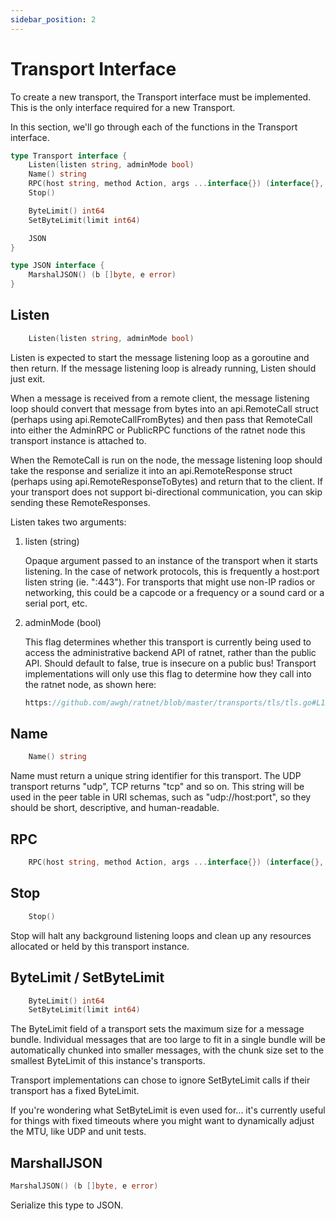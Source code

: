 ```yaml
---
sidebar_position: 2
---
```


# Transport Interface

To create a new transport, the Transport interface must be implemented.  This is the only interface required for a new Transport.

In this section, we'll go through each of the functions in the Transport interface.

```go "
type Transport interface {
	Listen(listen string, adminMode bool)
	Name() string
	RPC(host string, method Action, args ...interface{}) (interface{}, error)
	Stop()

	ByteLimit() int64 
	SetByteLimit(limit int64)

	JSON
}

type JSON interface {
    MarshalJSON() (b []byte, e error)
}
```

## Listen
```go "
	Listen(listen string, adminMode bool)
```

Listen is expected to start the message listening loop as a goroutine and then return.  If the message listening loop is already running, Listen should just exit.

When a message is received from a remote client, the message listening loop should convert that message from bytes into an api.RemoteCall struct (perhaps using api.RemoteCallFromBytes) and then pass that RemoteCall into either the AdminRPC or PublicRPC functions of the ratnet node this transport instance is attached to.

When the RemoteCall is run on the node, the message listening loop should take the response and serialize it into an api.RemoteResponse struct (perhaps using api.RemoteResponseToBytes) and return that to the client.  If your transport does not support bi-directional communication, you can skip sending these RemoteResponses.

Listen takes two arguments:
1. listen (string)

    Opaque argument passed to an instance of the transport when it starts listening.  In the case of network protocols, this is frequently a host:port listen string (ie. ":443").  For transports that might use non-IP radios or networking, this could be a capcode or a frequency or a sound card or a serial port, etc.

2. adminMode (bool) 

    This flag determines whether this transport is currently being used to access the administrative backend API of ratnet, rather than the public API.  Should default to false, true is insecure on a public bus!  Transport implementations will only use this flag to determine how they call into the ratnet node, as shown here:

    ```go reference
	https://github.com/awgh/ratnet/blob/master/transports/tls/tls.go#L130-L135
	```
	

## Name
```go "
    Name() string
```

Name must return a unique string identifier for this transport.  The UDP transport returns "udp", TCP returns "tcp" and so on.  This string will be used in the peer table in URI schemas, such as "udp://host:port", so they should be short, descriptive, and human-readable.

## RPC
```go "
	RPC(host string, method Action, args ...interface{}) (interface{}, error)
```
## Stop
```go
    Stop()
```

Stop will halt any background listening loops and clean up any resources allocated or held by this transport instance.  


## ByteLimit / SetByteLimit
```go
	ByteLimit() int64 
	SetByteLimit(limit int64)
```

The ByteLimit field of a transport sets the maximum size for a message bundle.  Individual messages that are too large to fit in a single bundle will be automatically chunked into smaller messages, with the chunk size set to the smallest ByteLimit of this instance's transports.

Transport implementations can chose to ignore SetByteLimit calls if their transport has a fixed ByteLimit.

If you're wondering what SetByteLimit is even used for... it's currently useful for things with fixed timeouts where you might want to dynamically adjust the MTU, like UDP and unit tests.  


## MarshallJSON
```go
MarshalJSON() (b []byte, e error)
```

Serialize this type to JSON.
